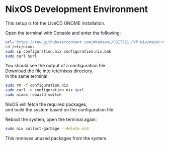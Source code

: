 # NixOS Development Environment

This setup is for the LiveCD GNOME installation.

Open the terminal with Console and enter the following:

```sh
url='https://raw.githubusercontent.com/mkamsani/CSIT321-FYP-Nix/main/configuration.nix'
cd /etc/nixos
sudo cp configuration.nix configuration.nix.bak
sudo curl $url
```

You should see the output of a configuration file. \
Download the file into /etc/nixos directory. \
In the same terminal:

```sh
sudo rm -f configuration.nix
sudo curl -o configuration.nix $url
sudo nixos-rebuild switch
```

NixOS will fetch the required packages, \
and build the system based on the configuration file.

Reboot the system, open the terminal again:

```sh
sudo nix collect-garbage --delete-old
```

This removes unused packages from the system.

